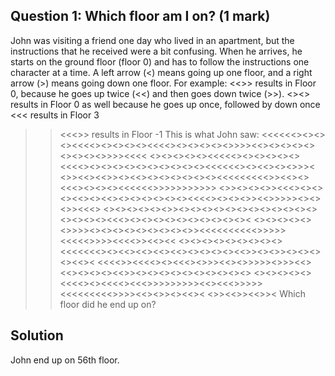 ## Question 1: Which floor am I on? (1 mark)

John was visiting a friend one day who lived in an apartment, but the instructions that he
received were a bit confusing. When he arrives, he starts on the ground floor (floor 0) and
has to follow the instructions one character at a time.
A left arrow (<) means going up one floor, and a right arrow (>) means going down one floor.
For example:
<<>> results in Floor 0, because he goes up twice (<<) and then goes down twice (>>).
<><> results in Floor 0 as well because he goes up once, followed by down once
<<< results in Floor 3
>><<<>> results in Floor -1
This is what John saw:
<<<<<<><><><><<<<><><><><><<<<><><><><><>>>><<><><><><><><><><>>>><<<<
<><><><><><<<<<><><><><><><<<<><><><><><><><><><><><<<<<<><><<><><>>><
<>><<><<>><><<><><><><><><><<<<<<<<<>><<><><<<><><><><<<<<<>>>>>>>>>>>
<>><><><>><<<><><><><<><><<><><><><><><><<<<><><><>><<>>>>><><><>><<<>
<><><><><><>><><><><><><><><><><><><><><><><><<<><><><><><><><><><><><
><><><><><><>>>><><><><><><><><><>><<<<<<<<<<>>>>><<<<<>>>><<<<>><<><<
><><><><><><><><><><<<<<<<><><<><<><<><<><><><><><<>><><>><><><><><<><
<<<<>><<<<><><<<><>>><<><>>>>><>>><<><<><><><><<>><><><><><><><><><><>
<><><><><><<<<><><<<<><<<>>>>>>>>><<><<<>>>>><<<<<<<<<>>>><<><>><><<><
<>><<>><<>><
Which floor did he end up on?

## Solution

John end up on 56th floor.
